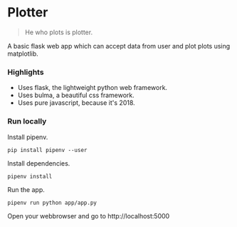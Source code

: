 # Plotter

> He who plots is plotter.

A basic flask web app which can accept data from user and plot plots using matplotlib.

### Highlights

- Uses flask, the lightweight python web framework.
- Uses bulma, a beautiful css framework.
- Uses pure javascript, because it's 2018.

### Run locally

Install pipenv.

```
pip install pipenv --user
```

Install dependencies.

```
pipenv install
```

Run the app.
```
pipenv run python app/app.py
```

Open your webbrowser and go to http://localhost:5000
